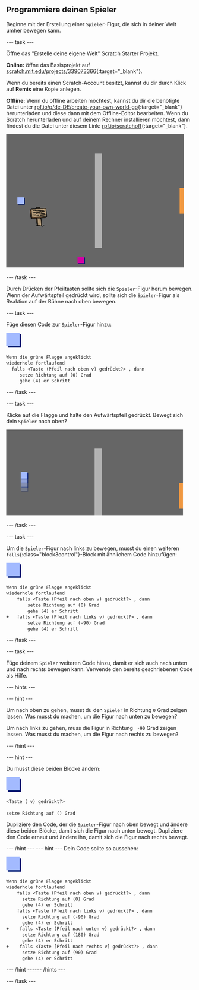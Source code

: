 ## Programmiere deinen Spieler

Beginne mit der Erstellung einer `Spieler`-Figur, die sich in deiner Welt umher bewegen kann.

--- task ---

Öffne das "Erstelle deine eigene Welt" Scratch Starter Projekt.

**Online:** öffne das Basisprojekt auf [scratch.mit.edu/projects/339073366](https://scratch.mit.edu/projects/339073366){:target="_blank"}.

Wenn du bereits einen Scratch-Account besitzt, kannst du dir durch Klick auf **Remix** eine Kopie anlegen.

**Offline:** Wenn du offline arbeiten möchtest, kannst du dir die benötigte Datei unter [rpf.io/p/de-DE/create-your-own-world-go](http://rpf.io/p/de-DE/create-your-own-world-go){:target="_blank"} herunterladen und diese dann mit dem Offline-Editor bearbeiten. Wenn du Scratch herunterladen und auf deinem Rechner installieren möchtest, dann findest du die Datei unter diesem Link: [rpf.io/scratchoff](https://rpf.io/scratchoff){:target="_blank"}.

![screenshot](images/world-starter.png)

--- /task ---

Durch Drücken der Pfeiltasten sollte sich die `Spieler`-Figur herum bewegen. Wenn der Aufwärtspfeil gedrückt wird, sollte sich die `Spieler`-Figur als Reaktion auf der Bühne nach oben bewegen.

--- task ---

Füge diesen Code zur `Spieler`-Figur hinzu:

![Spieler](images/player.png)

```blocks3
Wenn die grüne Flagge angeklickt
wiederhole fortlaufend 
  falls <Taste (Pfeil nach oben v) gedrückt?> , dann 
     setze Richtung auf (0) Grad
     gehe (4) er Schritt
```

--- /task ---

--- task ---

Klicke auf die Flagge und halte den Aufwärtspfeil gedrückt. Bewegt sich dein `Spieler` nach oben?

![screenshot](images/world-up.png)

--- /task ---

--- task ---

Um die `Spieler`-Figur nach links zu bewegen, musst du einen weiteren `falls`{:class="block3control"}-Block mit ähnlichem Code hinzufügen:

![player](images/player.png)

```blocks3
Wenn die grüne Flagge angeklickt
wiederhole fortlaufend 
    falls <Taste (Pfeil nach oben v) gedrückt?> , dann 
        setze Richtung auf (0) Grad
        gehe (4) er Schritt
+   falls <Taste (Pfeil nach links v) gedrückt?> , dann 
        setze Richtung auf (-90) Grad
        gehe (4) er Schritt
```

--- /task ---

--- task ---

Füge deinem `Spieler` weiteren Code hinzu, damit er sich auch nach unten und nach rechts bewegen kann. Verwende den bereits geschriebenen Code als Hilfe.

--- hints ---


--- hint ---

Um nach oben zu gehen, musst du den `Spieler` in Richtung `0` Grad zeigen lassen. Was musst du machen, um die Figur nach unten zu bewegen?

Um nach links zu gehen, muss die Figur in Richtung ` -90` Grad zeigen lassen. Was musst du machen, um die Figur nach rechts zu bewegen?

--- /hint ---

--- hint ---

Du musst diese beiden Blöcke ändern:

![player](images/player.png)

```blocks3
<Taste ( v) gedrückt?>

setze Richtung auf () Grad
```

Dupliziere den Code, der die `Spieler`-Figur nach oben bewegt und ändere diese beiden Blöcke, damit sich die Figur nach unten bewegt. Dupliziere den Code erneut und ändere ihn, damit sich die Figur nach rechts bewegt.

--- /hint --- --- hint --- Dein Code sollte so aussehen:

![player](images/player.png)

```blocks3
Wenn die grüne Flagge angeklickt
wiederhole fortlaufend 
    falls <Taste (Pfeil nach oben v) gedrückt?> , dann 
      setze Richtung auf (0) Grad
      gehe (4) er Schritt
    falls <Taste (Pfeil nach links v) gedrückt?> , dann 
      setze Richtung auf (-90) Grad
      gehe (4) er Schritt
+    falls <Taste (Pfeil nach unten v) gedrückt?> , dann 
      setze Richtung auf (180) Grad
      gehe (4) er Schritt
+    falls <Taste [Pfeil nach rechts v] gedrückt?> , dann 
      setze Richtung auf (90) Grad
      gehe (4) er Schritt
```

--- /hint ------ /hints ---

--- /task ---
